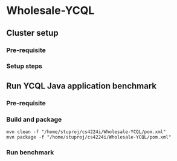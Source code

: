 # Wholesale-YCQL

## Cluster setup
### Pre-requisite

### Setup steps

## Run YCQL Java application benchmark
### Pre-requisite

### Build and package
```
mvn clean -f "/home/stuproj/cs4224i/Wholesale-YCQL/pom.xml"
mvn package -f "/home/stuproj/cs4224i/Wholesale-YCQL/pom.xml"
```

### Run benchmark
